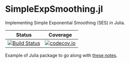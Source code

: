 # SimpleExpSmoothing.jl
Implementing Simple Exponential Smoothing (SES) in Julia.

| Status | Coverage |
| :----: | :----: |
| [![Build Status](https://travis-ci.org/tlienart/Ex.jl.svg?branch=master)](https://travis-ci.org/tlienart/Ex.jl) | [![codecov.io](http://codecov.io/github/tlienart/Ex.jl/coverage.svg?branch=master)](http://codecov.io/github/tlienart/Ex.jl?branch=master) |


Example of Julia package to go along with [these notes](https://tlienart.github.io/pub/julia/dev-pkg2.html).
